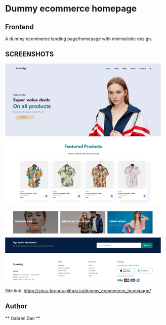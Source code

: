 ﻿# Dummy ecommerce homepage
 
## Frontend

A dummy ecommerce landing page/homepage with minimalistic design.

## SCREENSHOTS

![](img/dummy_ecommerce.png)

![](img/dummy_ecommerce1.png)

![](img/dummy_ecommerce2.png)

Site link: https://zeus-kronos.github.io/dummy_ecommerce_homepage/

## Author
** Gabriel Dan **

